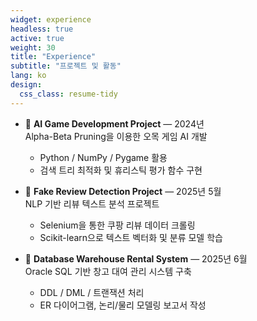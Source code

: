 ```yaml
---
widget: experience
headless: true
active: true
weight: 30
title: "Experience"
subtitle: "프로젝트 및 활동"
lang: ko
design:
  css_class: resume-tidy
---
```


- 🤖 **AI Game Development Project** — 2024년  
  Alpha-Beta Pruning을 이용한 오목 게임 AI 개발  
  - Python / NumPy / Pygame 활용  
  - 검색 트리 최적화 및 휴리스틱 평가 함수 구현

- 💬 **Fake Review Detection Project** — 2025년 5월  
  NLP 기반 리뷰 텍스트 분석 프로젝트  
  - Selenium을 통한 쿠팡 리뷰 데이터 크롤링  
  - Scikit-learn으로 텍스트 벡터화 및 분류 모델 학습

- 🧩 **Database Warehouse Rental System** — 2025년 6월  
  Oracle SQL 기반 창고 대여 관리 시스템 구축  
  - DDL / DML / 트랜잭션 처리  
  - ER 다이어그램, 논리/물리 모델링 보고서 작성
